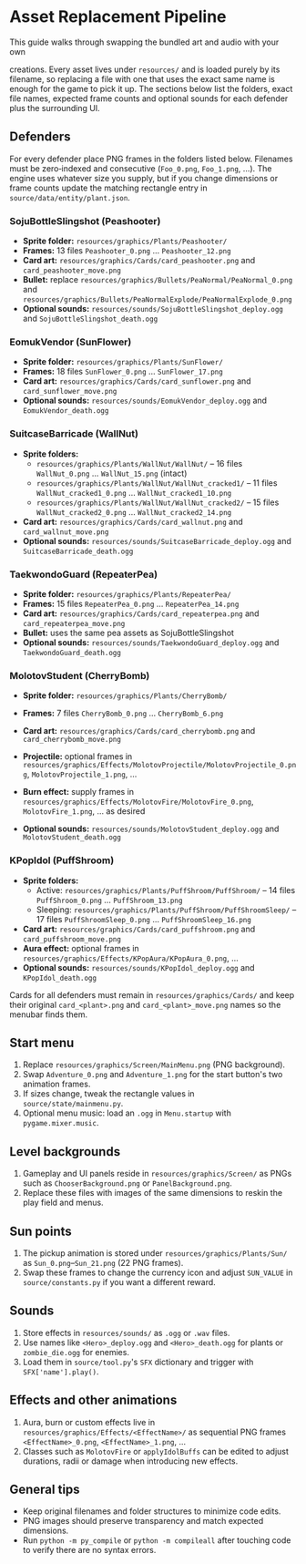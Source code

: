 # Asset Replacement Pipeline

This guide walks through swapping the bundled art and audio with your own

creations. Every asset lives under `resources/` and is loaded purely by
its filename, so replacing a file with one that uses the exact same name
is enough for the game to pick it up. The sections below list the folders,
exact file names, expected frame counts and optional sounds for each
defender plus the surrounding UI.

## Defenders

For every defender place PNG frames in the folders listed below. Filenames
must be zero‑indexed and consecutive (`Foo_0.png`, `Foo_1.png`, …). The
engine uses whatever size you supply, but if you change dimensions or
frame counts update the matching rectangle entry in
`source/data/entity/plant.json`.

### SojuBottleSlingshot (Peashooter)
* **Sprite folder:** `resources/graphics/Plants/Peashooter/`
* **Frames:** 13 files `Peashooter_0.png` … `Peashooter_12.png`
* **Card art:** `resources/graphics/Cards/card_peashooter.png` and
  `card_peashooter_move.png`
* **Bullet:** replace `resources/graphics/Bullets/PeaNormal/PeaNormal_0.png`
  and `resources/graphics/Bullets/PeaNormalExplode/PeaNormalExplode_0.png`
* **Optional sounds:** `resources/sounds/SojuBottleSlingshot_deploy.ogg` and
  `SojuBottleSlingshot_death.ogg`

### EomukVendor (SunFlower)
* **Sprite folder:** `resources/graphics/Plants/SunFlower/`
* **Frames:** 18 files `SunFlower_0.png` … `SunFlower_17.png`
* **Card art:** `resources/graphics/Cards/card_sunflower.png` and
  `card_sunflower_move.png`
* **Optional sounds:** `resources/sounds/EomukVendor_deploy.ogg` and
  `EomukVendor_death.ogg`

### SuitcaseBarricade (WallNut)
* **Sprite folders:**
  * `resources/graphics/Plants/WallNut/WallNut/` – 16 files
    `WallNut_0.png` … `WallNut_15.png` (intact)
  * `resources/graphics/Plants/WallNut/WallNut_cracked1/` – 11 files
    `WallNut_cracked1_0.png` … `WallNut_cracked1_10.png`
  * `resources/graphics/Plants/WallNut/WallNut_cracked2/` – 15 files
    `WallNut_cracked2_0.png` … `WallNut_cracked2_14.png`
* **Card art:** `resources/graphics/Cards/card_wallnut.png` and
  `card_wallnut_move.png`
* **Optional sounds:** `resources/sounds/SuitcaseBarricade_deploy.ogg` and
  `SuitcaseBarricade_death.ogg`

### TaekwondoGuard (RepeaterPea)
* **Sprite folder:** `resources/graphics/Plants/RepeaterPea/`
* **Frames:** 15 files `RepeaterPea_0.png` … `RepeaterPea_14.png`
* **Card art:** `resources/graphics/Cards/card_repeaterpea.png` and
  `card_repeaterpea_move.png`
* **Bullet:** uses the same pea assets as SojuBottleSlingshot
* **Optional sounds:** `resources/sounds/TaekwondoGuard_deploy.ogg` and
  `TaekwondoGuard_death.ogg`

### MolotovStudent (CherryBomb)
* **Sprite folder:** `resources/graphics/Plants/CherryBomb/`
* **Frames:** 7 files `CherryBomb_0.png` … `CherryBomb_6.png`
* **Card art:** `resources/graphics/Cards/card_cherrybomb.png` and
  `card_cherrybomb_move.png`

* **Projectile:** optional frames in
  `resources/graphics/Effects/MolotovProjectile/MolotovProjectile_0.png`,
  `MolotovProjectile_1.png`, …

* **Burn effect:** supply frames in
  `resources/graphics/Effects/MolotovFire/MolotovFire_0.png`,
  `MolotovFire_1.png`, … as desired
* **Optional sounds:** `resources/sounds/MolotovStudent_deploy.ogg` and
  `MolotovStudent_death.ogg`

### KPopIdol (PuffShroom)
* **Sprite folders:**
  * Active: `resources/graphics/Plants/PuffShroom/PuffShroom/` – 14 files
    `PuffShroom_0.png` … `PuffShroom_13.png`
  * Sleeping: `resources/graphics/Plants/PuffShroom/PuffShroomSleep/` – 17
    files `PuffShroomSleep_0.png` … `PuffShroomSleep_16.png`
* **Card art:** `resources/graphics/Cards/card_puffshroom.png` and
  `card_puffshroom_move.png`
* **Aura effect:** optional frames in
  `resources/graphics/Effects/KPopAura/KPopAura_0.png`, …
* **Optional sounds:** `resources/sounds/KPopIdol_deploy.ogg` and
  `KPopIdol_death.ogg`

Cards for all defenders must remain in `resources/graphics/Cards/` and keep
their original `card_<plant>.png` and `card_<plant>_move.png` names so the
menubar finds them.


## Start menu

1. Replace `resources/graphics/Screen/MainMenu.png` (PNG background).
2. Swap `Adventure_0.png` and `Adventure_1.png` for the start button's
   two animation frames.
3. If sizes change, tweak the rectangle values in
   `source/state/mainmenu.py`.
4. Optional menu music: load an `.ogg` in `Menu.startup` with
   `pygame.mixer.music`.

## Level backgrounds

1. Gameplay and UI panels reside in `resources/graphics/Screen/` as PNGs
   such as `ChooserBackground.png` or `PanelBackground.png`.
2. Replace these files with images of the same dimensions to reskin the
   play field and menus.

## Sun points

1. The pickup animation is stored under `resources/graphics/Plants/Sun/`
   as `Sun_0.png`–`Sun_21.png` (22 PNG frames).
2. Swap these frames to change the currency icon and adjust `SUN_VALUE`
   in `source/constants.py` if you want a different reward.

## Sounds

1. Store effects in `resources/sounds/` as `.ogg` or `.wav` files.
2. Use names like `<Hero>_deploy.ogg` and `<Hero>_death.ogg` for plants
   or `zombie_die.ogg` for enemies.
3. Load them in `source/tool.py`'s `SFX` dictionary and trigger with
   `SFX['name'].play()`.

## Effects and other animations

1. Aura, burn or custom effects live in
   `resources/graphics/Effects/<EffectName>/` as sequential PNG frames
   `<EffectName>_0.png`, `<EffectName>_1.png`, ...
2. Classes such as `MolotovFire` or `applyIdolBuffs` can be edited to
   adjust durations, radii or damage when introducing new effects.

## General tips

- Keep original filenames and folder structures to minimize code edits.
- PNG images should preserve transparency and match expected dimensions.
- Run `python -m py_compile` or `python -m compileall` after touching
  code to verify there are no syntax errors.

